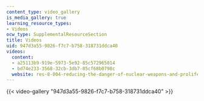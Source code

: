 ```yaml
---
content_type: video_gallery
is_media_gallery: true
learning_resource_types:
- Videos
ocw_type: SupplementalResourceSection
title: Videos
uid: 947d3a55-9826-f7c7-b758-318731ddca40
videos:
  content:
  - a25113b9-919e-5973-5e92-85c572965014
  - bd74e233-3568-32cb-3db7-05cf68b0798c
  website: res-8-004-reducing-the-danger-of-nuclear-weapons-and-proliferation-january-iap-2015
---
```



{{< video-gallery "947d3a55-9826-f7c7-b758-318731ddca40" >}}

